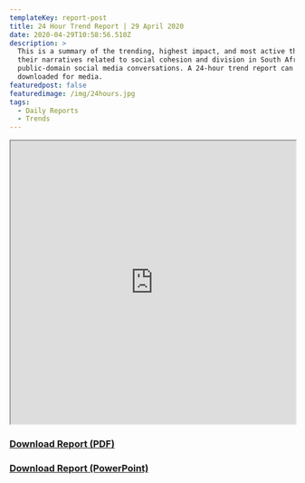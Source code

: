 ```yaml
---
templateKey: report-post
title: 24 Hour Trend Report | 29 April 2020
date: 2020-04-29T10:58:56.510Z
description: >
  This is a summary of the trending, highest impact, and most active themes and
  their narratives related to social cohesion and division in South African
  public-domain social media conversations. A 24-hour trend report can be
  downloaded for media.
featuredpost: false
featuredimage: /img/24hours.jpg
tags:
  - Daily Reports
  - Trends
---
```

<iframe src="https://drive.google.com/file/d/1wGVAydts5gt6Ieio0D6NV5vLpY-o7W6-/preview" width="100%" height="500"></iframe>
<br> <a href="https://drive.google.com/u/0/uc?id=1Xq0rH5m3e4qz6XQCp4aEhoJom8fDMuF2&export=download" target="blank"><h3><strong>Download Report (PDF)</h3></strong></a><a href="https://docs.google.com/presentation/d/1rsSs9EFuOdcoLw5NQ3wNgGhlKRESh93SOyJToN3HlVI/edit?usp=sharing" target="blank"><h3><strong>Download Report (PowerPoint)</h3></strong></a>
